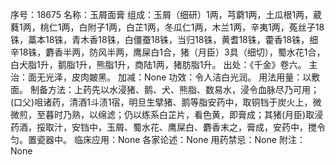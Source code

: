 序号：18675
名称：玉屑面膏
组成：玉屑（细研）1两，芎藭1两，土瓜根1两，葳蕤1两，桃仁1两，白附子1两，白芷1两，冬瓜仁1两，木兰1两，辛夷1两，菟丝子18铢，藁本18铢，青木香18铢，白僵蚕18铢，当归18铢，黄耆18铢，藿香18铢，细辛18铢，麝香半两，防风半两，鹰屎白1合，猪（月臣）3具（细切），蜀水花1合，白犬脂1升，鹅脂1升，熊脂1升，商陆1两，猪肪脂1升。
出处：《千金》卷六。
主治：面无光泽，皮肉皴黑。
加减：None
功效：令人洁白光润。
用法用量：以敷面。
制备方法：上药先以水浸猪、鹅、犬、熊脂、数易水，浸令血脉尽乃可用；(口父)咀诸药，清酒1斗渍1宿，明旦生擘猪、鹅等脂安药中，取铜铛于炭火上，微微煎，至暮时乃熟，以绵滤；仍以练系白芷片，看色黄，即膏成；其猪(月臣)取浸药酒，挼取汁，安铛中，玉屑、蜀水花、鹰屎白、麝香末之，膏成，安药中，搅令匀。置瓷器中。
临床应用：None
各家论述：None
用药禁忌：None
附注：None
